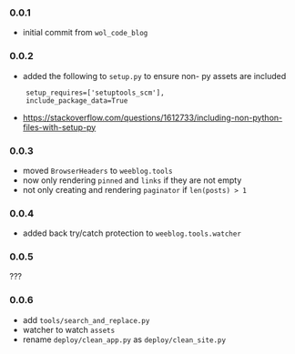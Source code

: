 ### 0.0.1

- initial commit from `wol_code_blog`

### 0.0.2

- added the following to `setup.py` to ensure non- py assets are included
    
```
    setup_requires=['setuptools_scm'],
    include_package_data=True
```

- https://stackoverflow.com/questions/1612733/including-non-python-files-with-setup-py

### 0.0.3

- moved `BrowserHeaders` to `weeblog.tools`
- now only rendering `pinned` and `links` if they are not empty
- not only creating and rendering `paginator` if `len(posts) > 1`

### 0.0.4

- added back try/catch protection to `weeblog.tools.watcher`

### 0.0.5

???

### 0.0.6

- add `tools/search_and_replace.py`
- watcher to watch `assets`
- rename `deploy/clean_app.py` as `deploy/clean_site.py`
